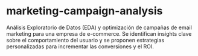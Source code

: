 # marketing-campaign-analysis
Análisis Exploratorio de Datos (EDA) y optimización de campañas de email marketing para una empresa de e-commerce. Se identifican insights clave sobre el comportamiento del usuario y se proponen estrategias personalizadas para incrementar las conversiones y el ROI.

